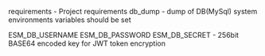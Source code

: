 requirements - Project requirements
db_dump - dump of DB(MySql)
system environments variables should be set

ESM_DB_USERNAME
ESM_DB_PASSWORD
ESM_DB_SECRET - 256bit BASE64 encoded key for JWT token encryption